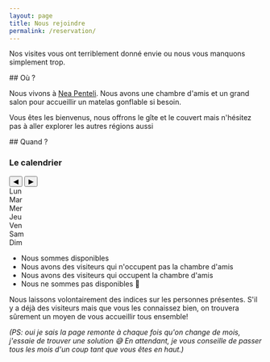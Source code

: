 ```yaml
---
layout: page
title: Nous rejoindre
permalink: /reservation/
---
```


Nos visites vous ont terriblement donné envie ou nous vous manquons simplement trop.


<div class="section" markdown="1">
## Où ?

Nous vivons à [Nea Penteli](visites/attique/index.md#nea-penteli). 
Nous avons une chambre d'amis et un grand salon pour accueillir un matelas gonflable si besoin.


Vous êtes les bienvenus, nous offrons le gîte et le couvert mais n'hésitez pas à aller explorer
les autres régions aussi
</div>

<div class="section" markdown="1">
## Quand ?

### Le calendrier


<div class="calendar-container">
  <div class="calendar-header">
      <button id="prevMonth">◀</button>
      <span id="monthYear"></span>
      <button id="nextMonth">▶</button>
  </div>
  <div id="weekdays">
      <div>Lun</div><div>Mar</div><div>Mer</div><div>Jeu</div><div>Ven</div><div>Sam</div><div>Dim</div>
  </div>
  <div id="calendar"></div>
</div>

<script src="/assets/js/calendar.js"></script>

<ul class="legend">
  <li><span class="color-box" style="background-color: #dfffdc;"></span> Nous sommes disponibles</li>
  <li><span class="color-box" style="background-color: #fff8c2;"></span> Nous avons des visiteurs qui n'occupent pas la chambre d'amis</li>
  <li><span class="color-box" style="background-color: #ffcccc;"></span> Nous avons des visiteurs qui occupent la chambre d'amis</li>
  <li><span class="color-box" style="background-color: #e0e0e0;"></span> Nous ne sommes pas disponibles 🚫</li>
</ul>

Nous laissons volontairement des indices sur les personnes présentes.
S'il y a déjà des visiteurs mais que vous les connaissez bien, on trouvera sûrement un moyen 
de vous accueillir tous ensemble!

*(PS: oui je sais la page remonte à chaque fois qu'on change de mois, j'essaie de trouver une solution 😅
En attendant, je vous conseille de passer tous les mois d'un coup tant que vous êtes en haut.)*

</div>

<!-- <div class="section" markdown="1">
## Comment ?

### Pour les plus motivés

La voiture

### Pour les plus écolos

Train + ferry

### Pour ceux qui n'ont pas 30 jours de congés

L'avion

Pour profiter un minimum des beautés de la Grèce, 
nous vous conseillons tout de même de prévoir au moins 9 jours de vacances 😉
</div> -->

<!-- <div class="section" markdown="1">
## Nous contacter

Vous pouvez nous envoyer un mail à [{{ site.email | escape }}](mailto:{{ site.email | escape }}) en précisant:
  - les dates de visites
  - les nuits que vous souhaitez passer chez nous

Bien sûr vous pouvez aussi nous envoyer ces infos par message perso 😂
Si vous avez des questions, n'hésitez pas!
</div> -->

